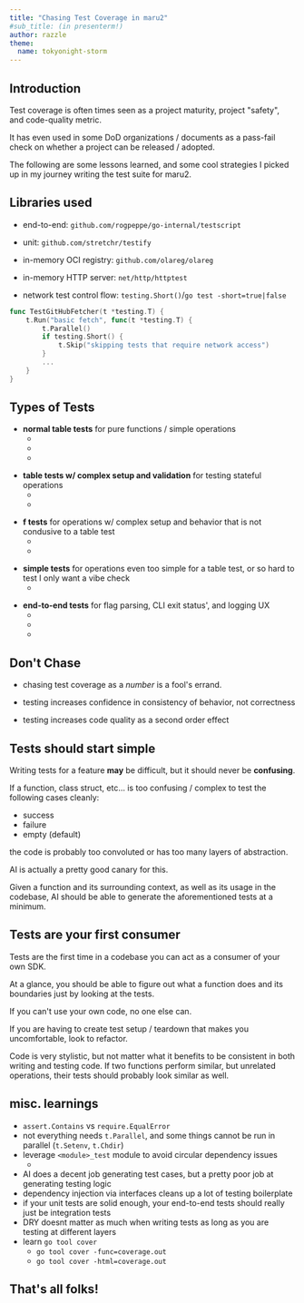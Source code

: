```yaml
---
title: "Chasing Test Coverage in maru2"
#sub_title: (in presenterm!)
author: razzle
theme:
  name: tokyonight-storm
---
```


## Introduction

Test coverage is often times seen as a project maturity, project "safety", and code-quality metric.

It has even used in some DoD organizations / documents as a pass-fail check
on whether a project can be released / adopted.

The following are some lessons learned, and some cool strategies I picked up in my journey writing the test suite for maru2.

<!-- end_slide -->

## Libraries used

- end-to-end: `github.com/rogpeppe/go-internal/testscript`
<!-- pause -->
- unit: `github.com/stretchr/testify`
<!-- pause -->
- in-memory OCI registry: `github.com/olareg/olareg`
<!-- pause -->
- in-memory HTTP server: `net/http/httptest`
<!-- pause -->
- network test control flow: `testing.Short()`/`go test -short=true|false`
<!-- pause -->

```go
func TestGitHubFetcher(t *testing.T) {
	t.Run("basic fetch", func(t *testing.T) {
		t.Parallel()
		if testing.Short() {
			t.Skip("skipping tests that require network access")
		}
		...
	}
}
```

<!-- end_slide -->

## Types of Tests

- **normal table tests** for pure functions / simple operations
  - [](if_test.go)
  - [](log_test.go)
  - [](output_test.go)
<!-- pause -->
- **table tests w/ complex setup and validation** for testing stateful operations
  - [](uses/store_test.go)
  - [](uses_test.go)
<!-- pause -->
- **f tests** for operations w/ complex setup and behavior that is not condusive to a table test
  - [](uses/http_test.go)
  - [](uses/oci_test.go)
<!-- pause -->
- **simple tests** for operations even too simple for a table test, or so hard to test I only want a vibe check
  - [](schema_test.go)
<!-- pause -->
- **end-to-end tests** for flag parsing, CLI exit status', and logging UX
  - [](cmd/root_test.go)
  - [](testdata/call-local.txtar)
  - [](testdata/completion.txtar)

<!-- end_slide -->

## Don't Chase

<!-- pause -->
- chasing test coverage as a _number_ is a fool's errand.
<!-- pause -->
- testing increases confidence in consistency of behavior, not correctness
<!-- pause -->
- testing increases code quality as a second order effect

<!-- end_slide -->

## Tests should start simple

Writing tests for a feature **may** be difficult, but it should never be **confusing**.

<!-- pause -->

If a function, class struct, etc... is too confusing / complex to test the following cases cleanly:

- success
- failure
- empty (default)

the code is probably too convoluted or has too many layers of abstraction.

AI is actually a pretty good canary for this.

Given a function and its surrounding context, as well as its usage in the codebase, AI should be able to generate the aforementioned tests at a minimum.

<!-- end_slide -->

## Tests are your first consumer

Tests are the first time in a codebase you can act as a consumer of your own SDK.

At a glance, you should be able to figure out what a function does and its boundaries just by looking at the tests.

If you can't use your own code, no one else can.

<!-- pause -->

If you are having to create test setup / teardown that makes you uncomfortable, look to refactor.

Code is very stylistic, but not matter what it benefits to be consistent in both writing and testing code. If two functions perform similar, but unrelated operations, their tests should probably look similar as well.

<!-- end_slide -->

## misc. learnings

- `assert.Contains` vs `require.EqualError`
- not everything needs `t.Parallel`, and some things cannot be run in parallel (`t.Setenv`, `t.Chdir`)
- leverage `<module>_test` module to avoid circular dependency issues
  - [](uses/oci_test.go)
- AI does a decent job generating test cases, but a pretty poor job at generating testing logic
- dependency injection via interfaces cleans up a lot of testing boilerplate
- if your unit tests are solid enough, your end-to-end tests should really just be integration tests
- DRY doesnt matter as much when writing tests as long as you are testing at different layers
- learn `go tool cover`
  - `go tool cover -func=coverage.out`
  - `go tool cover -html=coverage.out`

<!-- end_slide -->

<!--jump_to_middle-->

## That's all folks!
